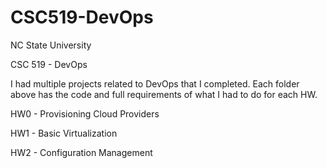 # CSC519-DevOps

NC State University

CSC 519 - DevOps

I had multiple projects related to DevOps that I completed. Each folder above has the code and full requirements of what I had to do for each HW.

HW0 - Provisioning Cloud Providers

HW1 - Basic Virtualization

HW2 - Configuration Management
